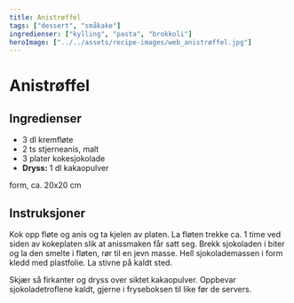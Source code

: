 ```yaml
---
title: Anistrøffel
tags: ["dessert", "småkake"]
ingredienser: ["kylling", "pasta", "brokkoli"]
heroImage: ["../../assets/recipe-images/web_anistrøffel.jpg"]
---
```


# Anistrøffel

## Ingredienser

- 3 dl kremfløte
- 2 ts stjerneanis, malt
- 3 plater kokesjokolade
- **Dryss:** 1 dl kakaopulver

form, ca. 20x20 cm

## Instruksjoner

Kok opp fløte og anis og ta kjelen av platen. La fløten trekke ca. 1 time ved siden av kokeplaten slik at anissmaken får satt seg. Brekk sjokoladen i biter og la den smelte i fløten, rør til en jevn masse. Hell sjokolademassen i form kledd med plastfolie. La stivne på kaldt sted.

Skjær så firkanter og dryss over siktet kakaopulver. Oppbevar sjokoladetroflene kaldt, gjerne i fryseboksen til like før de servers.
